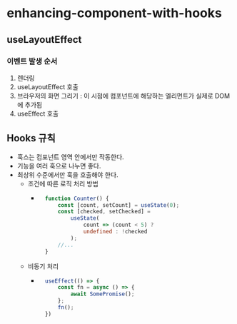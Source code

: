 # enhancing-component-with-hooks

## useLayoutEffect

### 이벤트 발생 순서
1. 렌더링
2. useLayoutEffect 호출
3. 브라우저의 화면 그리기 : 이 시점에 컴포넌트에 해당하는 엘리먼트가 실제로 DOM에 추가됨
4. useEffect 호출

## Hooks 규칙
- 훅스는 컴포넌트 영역 안에서만 작동한다.
- 기능을 여러 훅으로 나누면 좋다.
- 최상위 수준에서만 훅을 호출해야 한다.
    - 조건에 따른 로직 처리 방법
        - ```javascript
            function Counter() {
                const [count, setCount] = useState(0);
                const [checked, setChecked] =
                    useState(
                        count => (count < 5) ?
                        undefined : !checked
                    );
                //...     
            } 
          ```
    -  비동기 처리
        - ```javascript
            useEffect(() => {
                const fn = async () => {
                    await SomePromise();
                };      
                fn();
            })
          ```

